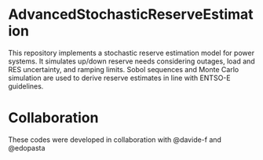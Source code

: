 # AdvancedStochasticReserveEstimation
This repository implements a stochastic reserve estimation model for power systems. It simulates up/down reserve needs considering outages, load and RES uncertainty, and ramping limits. Sobol sequences and Monte Carlo simulation are used to derive reserve estimates in line with ENTSO-E guidelines.


# Collaboration
These codes were developed in collaboration with @davide-f and @edopasta
